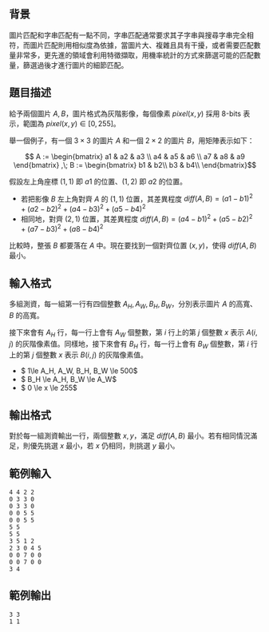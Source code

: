## 背景 ##

圖片匹配和字串匹配有一點不同，字串匹配通常要求其子字串與搜尋字串完全相符，而圖片匹配則用相似度為依據，當圖片大、複雜且具有干擾，或者需要匹配數量非常多，更先進的領域會利用特徵擷取，用機率統計的方式來篩選可能的匹配數量，篩選過後才進行圖片的細節匹配。

## 題目描述 ##

給予兩個圖片 $A, B$，圖片格式為灰階影像，每個像素 $\mathit{pixel}(x, y)$ 採用 8-bits 表示，範圍為 $\mathit{pixel}(x, y) \in [0, 255]$。

 舉一個例子，有一個 $3 \times 3$ 的圖片 $A$ 和一個 $2 \times 2$ 的圖片 $B$，用矩陣表示如下：

$$ A := \begin{bmatrix}
a1 & a2 & a3 \\
a4 & a5 & a6 \\
a7 & a8 & a9
\end{bmatrix} ,\; B := \begin{bmatrix}
b1 & b2\\
b3 & b4\\
\end{bmatrix}$$

假設左上角座標 $(1, 1)$ 即 $a1$ 的位置、$(1, 2)$ 即 $a2$ 的位置。

* 若把影像 $B$ 左上角對齊 $A$ 的 $(1, 1)$ 位置，其差異程度 $\mathit{diff}(A, B) = (a1 - b1)^2 + (a2 - b2)^2 + (a4 - b3)^2 + (a5 - b4)^2$
* 相同地，對齊 $(2, 1)$ 位置，其差異程度 $\mathit{diff}(A, B) = (a4 - b1)^2 + (a5 - b2)^2 + (a7 - b3)^2 + (a8 - b4)^2$

比較時，整張 $B$ 都要落在 $A$ 中。現在要找到一個對齊位置 $(x, y)$，使得 $\mathit{diff}(A, B)$ 最小。

## 輸入格式 ##

多組測資，每一組第一行有四個整數 $A_H, A_W, B_H, B_W$，分別表示圖片 $A$ 的高寬、$B$ 的高寬。

接下來會有 $A_H$ 行，每一行上會有 $A_W$ 個整數，第 $i$ 行上的第 $j$ 個整數 $x$ 表示 $A(i, j)$ 的灰階像素值。同樣地，接下來會有 $B_H$ 行，每一行上會有 $B_W$ 個整數，第 $i$ 行上的第 $j$ 個整數 $x$ 表示 $B(i, j)$ 的灰階像素值。

* $ 1\le A_H, A_W, B_H, B_W \le 500$
* $ B_H \le A_H, B_W \le A_W$
* $ 0 \le x \le 255$

## 輸出格式 ##

對於每一組測資輸出一行，兩個整數 $x, y$，滿足 $\mathit{diff}(A, B)$ 最小。若有相同情況滿足，則優先挑選 $x$ 最小，若 $x$ 仍相同，則挑選 $y$ 最小。

## 範例輸入 ##
```
4 4 2 2
0 3 3 0
0 3 3 0
0 0 5 5
0 0 5 5
5 5
5 5
3 5 1 2
2 3 0 4 5
0 0 7 0 0
0 0 7 0 0
3 4
```

## 範例輸出 ##
```
3 3
1 1
```